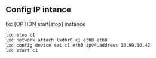 ## Config IP intance

lxc [OPTION start|stop] instance
```
lxc stop c1
lxc network attach lxdbr0 c1 eth0 eth0
lxc config device set c1 eth0 ipv4.address 10.99.10.42
lxc start c1
```

